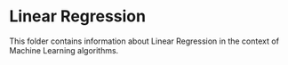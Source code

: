 # Linear Regression

This folder contains information about Linear Regression in the context of Machine Learning algorithms.